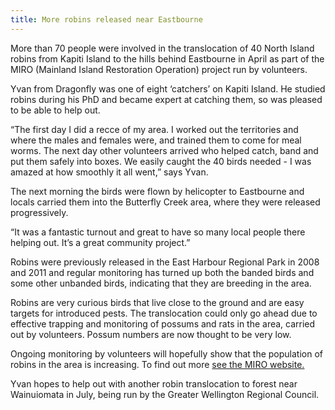 ```yaml
---
title: More robins released near Eastbourne
---
```


More than 70 people were involved in the translocation of 40 North
Island robins from Kapiti Island to the hills behind Eastbourne in
April as part of the MIRO (Mainland Island Restoration Operation)
project run by volunteers.

Yvan from Dragonfly was one of eight ‘catchers’ on Kapiti
Island. He studied robins during his PhD and became expert at catching
them, so was pleased to be able to help out.

<!--more-->

“The first day I did a recce of my area. I worked out the territories
and where the males and females were, and trained them to come for
meal worms. The next day other volunteers arrived who helped catch,
band and put them safely into boxes. We easily caught the 40 birds
needed - I was amazed at how smoothly it all went,” says Yvan.

The next morning the birds were flown by helicopter to Eastbourne and
locals carried them into the Butterfly Creek area, where they were
released progressively.

“It was a fantastic turnout and great to have so many local people
there helping out. It’s a great community project.”

Robins were previously released in the East Harbour Regional Park in
2008 and 2011 and regular monitoring has turned up both the banded
birds and some other unbanded birds, indicating that they are breeding
in the area.

Robins are very curious birds that live close to the ground and are
easy targets for introduced pests. The translocation could only go
ahead due to effective trapping and monitoring of possums and rats in
the area, carried out by volunteers. Possum numbers are now thought to
be very low.

Ongoing monitoring by volunteers will hopefully show that the
population of robins in the area is increasing. To find out more [see
the MIRO website.](http://www.miro.org.nz/)

Yvan hopes to help out with another robin translocation to forest near
Wainuiomata in July, being run by the Greater Wellington Regional
Council.

